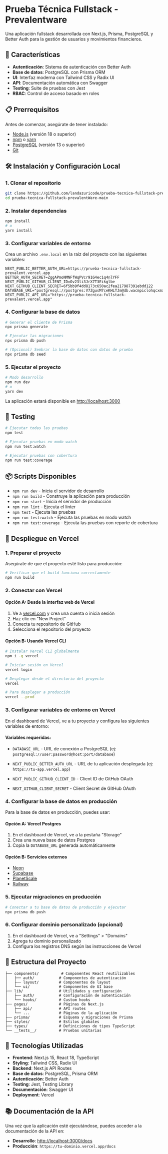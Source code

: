 # Prueba Técnica Fullstack - Prevalentware

Una aplicación fullstack desarrollada con Next.js, Prisma, PostgreSQL y Better Auth para la gestión de usuarios y movimientos financieros.

## 🚀 Características

- **Autenticación**: Sistema de autenticación con Better Auth
- **Base de datos**: PostgreSQL con Prisma ORM
- **UI**: Interfaz moderna con Tailwind CSS y Radix UI
- **API**: Documentación automática con Swagger
- **Testing**: Suite de pruebas con Jest
- **RBAC**: Control de acceso basado en roles

## 📋 Prerrequisitos

Antes de comenzar, asegúrate de tener instalado:

- [Node.js](https://nodejs.org/) (versión 18 o superior)
- [npm](https://www.npmjs.com/) o [yarn](https://yarnpkg.com/)
- [PostgreSQL](https://www.postgresql.org/) (versión 13 o superior)
- [Git](https://git-scm.com/)

## 🛠️ Instalación y Configuración Local

### 1. Clonar el repositorio

```bash
git clone https://github.com/landazuricode/prueba-tecnica-fullstack-prevalentWare.git
cd prueba-tecnica-fullstack-prevalentWare-main
```

### 2. Instalar dependencias

```bash
npm install
# o
yarn install
```

### 3. Configurar variables de entorno

Crea un archivo `.env.local` en la raíz del proyecto con las siguientes variables:

```env
NEXT_PUBLIC_BETTER_AUTH_URL=https://prueba-tecnica-fullstack-prevalent.vercel.app
BETTER_AUTH_SECRET=ZggAPmoNMNFfWqPVcr91G4ec1q4nlYFF
NEXT_PUBLIC_GITHUB_CLIENT_ID=Ov23li3JrX7T3Eikglbe
NEXT_GITHUB_CLIENT_SECRET=6f5bb9f4dd8173c650ac2fea217987391ebdd122
DATABASE_URL="postgresql://postgres:V7ZgusM7ceKHLTJm@db.wacmpiclohqcxmacrugv.supabase.co:5432/postgres"
NEXT_PUBLIC_API_URL="https://prueba-tecnica-fullstack-prevalent.vercel.app"
```

### 4. Configurar la base de datos

```bash
# Generar el cliente de Prisma
npx prisma generate

# Ejecutar las migraciones
npx prisma db push

# (Opcional) Sembrar la base de datos con datos de prueba
npx prisma db seed
```

### 5. Ejecutar el proyecto

```bash
# Modo desarrollo
npm run dev
# o
yarn dev
```

La aplicación estará disponible en [http://localhost:3000](http://localhost:3000)

## 🧪 Testing

```bash
# Ejecutar todas las pruebas
npm test

# Ejecutar pruebas en modo watch
npm run test:watch

# Ejecutar pruebas con cobertura
npm run test:coverage
```

## 📦 Scripts Disponibles

- `npm run dev` - Inicia el servidor de desarrollo
- `npm run build` - Construye la aplicación para producción
- `npm run start` - Inicia el servidor de producción
- `npm run lint` - Ejecuta el linter
- `npm test` - Ejecuta las pruebas
- `npm run test:watch` - Ejecuta las pruebas en modo watch
- `npm run test:coverage` - Ejecuta las pruebas con reporte de cobertura

## 🚀 Despliegue en Vercel

### 1. Preparar el proyecto

Asegúrate de que el proyecto esté listo para producción:

```bash
# Verificar que el build funciona correctamente
npm run build
```

### 2. Conectar con Vercel

#### Opción A: Desde la interfaz web de Vercel

1. Ve a [vercel.com](https://vercel.com) y crea una cuenta o inicia sesión
2. Haz clic en "New Project"
3. Conecta tu repositorio de GitHub
4. Selecciona el repositorio del proyecto

#### Opción B: Usando Vercel CLI

```bash
# Instalar Vercel CLI globalmente
npm i -g vercel

# Iniciar sesión en Vercel
vercel login

# Desplegar desde el directorio del proyecto
vercel

# Para desplegar a producción
vercel --prod
```

### 3. Configurar variables de entorno en Vercel

En el dashboard de Vercel, ve a tu proyecto y configura las siguientes variables de entorno:

#### Variables requeridas:

- `DATABASE_URL` - URL de conexión a PostgreSQL (ej: `postgresql://user:password@host:port/database`)
- `NEXT_PUBLIC_BETTER_AUTH_URL` - URL de tu aplicación desplegada (ej: `https://tu-app.vercel.app`)

- `NEXT_PUBLIC_GITHUB_CLIENT_ID` - Client ID de GitHub OAuth
- `NEXT_GITHUB_CLIENT_SECRET` - Client Secret de GitHub OAuth

### 4. Configurar la base de datos en producción

Para la base de datos en producción, puedes usar:

#### Opción A: Vercel Postgres

1. En el dashboard de Vercel, ve a la pestaña "Storage"
2. Crea una nueva base de datos Postgres
3. Copia la `DATABASE_URL` generada automáticamente

#### Opción B: Servicios externos

- [Neon](https://neon.tech/)
- [Supabase](https://supabase.com/)
- [PlanetScale](https://planetscale.com/)
- [Railway](https://railway.app/)

### 5. Ejecutar migraciones en producción

```bash
# Conectar a tu base de datos de producción y ejecutar
npx prisma db push
```

### 6. Configurar dominio personalizado (opcional)

1. En el dashboard de Vercel, ve a "Settings" > "Domains"
2. Agrega tu dominio personalizado
3. Configura los registros DNS según las instrucciones de Vercel

## 📁 Estructura del Proyecto

```
├── components/          # Componentes React reutilizables
│   ├── auth/           # Componentes de autenticación
│   ├── layout/         # Componentes de layout
│   └── ui/             # Componentes de UI base
├── lib/                # Utilidades y configuración
│   ├── auth/           # Configuración de autenticación
│   └── hooks/          # Custom hooks
├── pages/              # Páginas de Next.js
│   ├── api/            # API routes
│   └── ...             # Páginas de la aplicación
├── prisma/             # Esquema y migraciones de Prisma
├── styles/             # Estilos globales
├── types/              # Definiciones de tipos TypeScript
└── __tests__/          # Pruebas unitarias
```

## 🔧 Tecnologías Utilizadas

- **Frontend**: Next.js 15, React 18, TypeScript
- **Styling**: Tailwind CSS, Radix UI
- **Backend**: Next.js API Routes
- **Base de datos**: PostgreSQL, Prisma ORM
- **Autenticación**: Better Auth
- **Testing**: Jest, Testing Library
- **Documentación**: Swagger UI
- **Deployment**: Vercel

## 📚 Documentación de la API

Una vez que la aplicación esté ejecutándose, puedes acceder a la documentación de la API en:

- **Desarrollo**: [http://localhost:3000/docs](http://localhost:3000/docs)
- **Producción**: `https://tu-dominio.vercel.app/docs`
